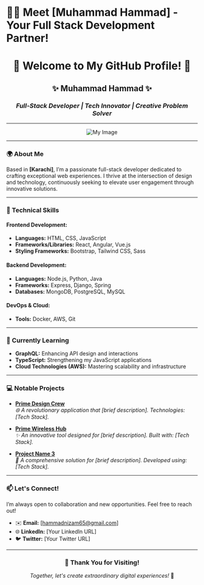 # 👋🌟 Meet [Muhammad Hammad] - Your Full Stack Development Partner!
<div align="center">

# 🌟 Welcome to My GitHub Profile! 🌟

## ✨ **Muhammad Hammad** ✨  
### *Full-Stack Developer | Tech Innovator | Creative Problem Solver*

</div>

---

<div align="center">

![My Image](https://www.shutterstock.com/image-photo/igniting-innovation-harnessing-power-coding-600nw-2425426569.jpg) <!-- Replace with an actual image URL for a more attractive look -->

</div>

---

### 🌍 About Me
Based in **[Karachi]**, I’m a passionate full-stack developer dedicated to crafting exceptional web experiences. I thrive at the intersection of design and technology, continuously seeking to elevate user engagement through innovative solutions.

---

### 💼 Technical Skills
#### **Frontend Development:**
- **Languages:** HTML, CSS, JavaScript
- **Frameworks/Libraries:** React, Angular, Vue.js
- **Styling Frameworks:** Bootstrap, Tailwind CSS, Sass

#### **Backend Development:**
- **Languages:** Node.js, Python, Java
- **Frameworks:** Express, Django, Spring
- **Databases:** MongoDB, PostgreSQL, MySQL

#### **DevOps & Cloud:**
- **Tools:** Docker, AWS, Git

---

### 🌱 Currently Learning
- **GraphQL:** Enhancing API design and interactions
- **TypeScript:** Strengthening my JavaScript applications
- **Cloud Technologies (AWS):** Mastering scalability and infrastructure

---

### 💻 Notable Projects
- **[Prime Design Crew](https://pdrdesign.netlify.app/)**  
  *🌐 A revolutionary application that [brief description]. Technologies: [Tech Stack].*

- **[Prime Wireless Hub](https://primewirelesshub.netlify.app/)**  
  *✨ An innovative tool designed for [brief description]. Built with: [Tech Stack].*

- **[Project Name 3](link-to-your-project3)**  
  *🚀 A comprehensive solution for [brief description]. Developed using: [Tech Stack].*

---

### 📫 Let's Connect!
I’m always open to collaboration and new opportunities. Feel free to reach out!  
- ✉️ **Email:** [hammadnizam65@gmail.com]  
- 🌐 **LinkedIn:** [Your LinkedIn URL]  
- 🐦 **Twitter:** [Your Twitter URL]  

---

<div align="center">

### 🌟 Thank You for Visiting!
*Together, let's create extraordinary digital experiences!* 🚀

</div>


<!--
**hammadnizam/hammadnizam** is a ✨ _special_ ✨ repository because its `README.md` (this file) appears on your GitHub profile.

Here are some ideas to get you started:

- 🔭 I’m currently working on ...
- 🌱 I’m currently learning ...
- 👯 I’m looking to collaborate on ...
- 🤔 I’m looking for help with ...
- 💬 Ask me about ...
- 📫 How to reach me: ...
- 😄 Pronouns: ...
- ⚡ Fun fact: ...
-->
